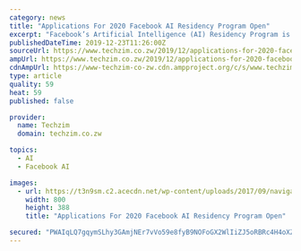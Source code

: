 ```yaml
---
category: news
title: "Applications For 2020 Facebook AI Residency Program Open"
excerpt: "Facebook’s Artificial Intelligence (AI) Residency Program is a one-year research training position designed to give participants hands-on experience with artificial intelligence research while ..."
publishedDateTime: 2019-12-23T11:26:00Z
sourceUrl: https://www.techzim.co.zw/2019/12/applications-for-2020-facebook-ai-residency-program-open/
ampUrl: https://www.techzim.co.zw/2019/12/applications-for-2020-facebook-ai-residency-program-open/amp/
cdnAmpUrl: https://www-techzim-co-zw.cdn.ampproject.org/c/s/www.techzim.co.zw/2019/12/applications-for-2020-facebook-ai-residency-program-open/amp/
type: article
quality: 59
heat: 59
published: false

provider:
  name: Techzim
  domain: techzim.co.zw

topics:
  - AI
  - Facebook AI

images:
  - url: https://t3n9sm.c2.acecdn.net/wp-content/uploads/2017/09/navigation-laptop.jpg
    width: 800
    height: 388
    title: "Applications For 2020 Facebook AI Residency Program Open"

secured: "PWAIqLQ7gqymSLhy3GAmjNEr7vVo59e8fyB9NOFoGX2WlIiZJ5oRBRc4H4oXZv4O/zgA5Pk8PpCH02zIt2XCjjt2dwrytlfde4bbFTdQu83+OmcQmUUJZei1AKgeOMFZVlvJJd+cljIpRB56z1RUHu9m1SnpzBKrRsAMQcNGaR0oRcb61NSoM4vSzj7NGlDQEDJFvFEJFdtmAA7qPLKxFck2Ea+gPLgC/lxCFzQgQqFWNElzMWDemyIJlJPYDpIGo1z29IvFeYPCd6z7qnDU4Vm9ymp8bzCBK1bQa9HQtig=;SYbU3VchIMaGkD3U9TPPjQ=="
---
```


